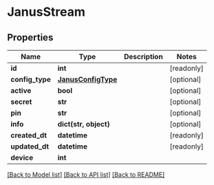 # JanusStream


## Properties
Name | Type | Description | Notes
------------ | ------------- | ------------- | -------------
**id** | **int** |  | [readonly] 
**config_type** | [**JanusConfigType**](JanusConfigType.md) |  | [optional] 
**active** | **bool** |  | [optional] 
**secret** | **str** |  | [optional] 
**pin** | **str** |  | [optional] 
**info** | **dict(str, object)** |  | [optional] 
**created_dt** | **datetime** |  | [readonly] 
**updated_dt** | **datetime** |  | [readonly] 
**device** | **int** |  | 

[[Back to Model list]](../README.md#documentation-for-models) [[Back to API list]](../README.md#documentation-for-api-endpoints) [[Back to README]](../README.md)


